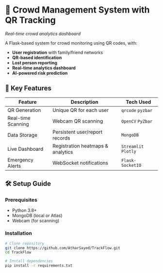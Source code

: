 # 🚦 Crowd Management System with QR Tracking

*Real-time crowd analytics dashboard*

A Flask-based system for crowd monitoring using QR codes, with:
- **User registration** with family/friend networks  
- **QR-based identification**  
- **Lost person reporting**  
- **Real-time analytics dashboard**  
- **AI-powered risk prediction**

## 🌟 Key Features

| Feature | Description | Tech Used |
|---------|-------------|-----------|
| QR Generation | Unique QR for each user | `qrcode` `pyzbar` |
| Real-time Scanning | Webcam QR scanning | `OpenCV` `PyZbar` |
| Data Storage | Persistent user/report records | `MongoDB` |
| Live Dashboard | Registration heatmaps & analytics | `Streamlit` `Plotly` |
| Emergency Alerts | WebSocket notifications | `Flask-SocketIO` |

## 🛠 Setup Guide

### Prerequisites
- Python 3.8+
- MongoDB (local or Atlas)
- Webcam (for scanning)

### Installation
```bash
# Clone repository
git clone https://github.com/AtharSayed/TrackFlow.git
cd TrackFlow

# Install dependencies
pip install -r requirements.txt
